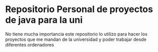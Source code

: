 # Repositorio Personal de proyectos de java para la uni
No tiene mucha importancia este repositorio lo utilizo para hacer los proyectos que me mandan de la universidad y poder trabajar desde diferentes ordenadores

